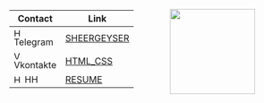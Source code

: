 <div style="display: flex">

<div>
  
| Contact | Link |
| ------ | ------ |
| <img src="https://web.telegram.org/favicon.ico" alt="HH_LOGO" width="15"/> Telegram | [SHEERGEYSER](https://t.me/SheerGeyser) |
| <img src="https://vk.com/images/icons/favicons/fav_logo.ico" alt="VK_LOGO" width="15"/> Vkontakte | [HTML_CSS](https://vk.com/html_css) |
| <img src="https://i.hh.ru/favicons/70x70.png" alt="HH_LOGO" width="15"/> HH | [RESUME](https://ekaterinburg.hh.ru/resume/671768dcff0781f85a0039ed1f424e6b614e67) |

</div>

<div style="width: 71%;">
<p align="center">
  <img style="height: 152px;" src="https://media.giphy.com/media/BIVZKL9SRAF8Y/giphy.gif" />
</p>
</div>

</div>
